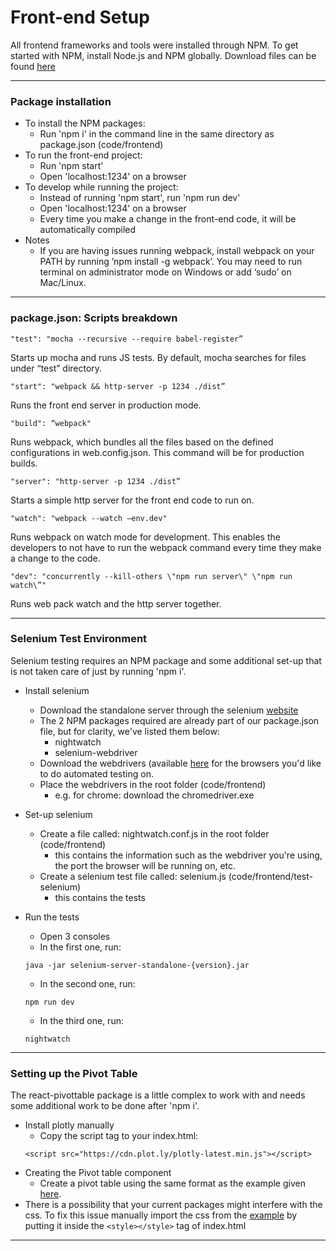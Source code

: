 # Front-end Setup

All frontend frameworks and tools were installed through NPM.
To get started with NPM, install Node.js and NPM globally. Download files can be found [here](https://nodejs.org/en/download/)

---
### Package installation

* To install the NPM packages:
	* Run 'npm i' in the command line in the same directory as package.json (code/frontend)
* To run the front-end project:
	* Run 'npm start'
	* Open 'localhost:1234' on a browser
* To develop while running the project:
	* Instead of running 'npm start', run 'npm run dev'
	* Open 'localhost:1234' on a browser
	* Every time you make a change in the front-end code, it will be automatically compiled
* Notes
	* If you are having issues running webpack, install webpack on your PATH by running ’npm install -g webpack’. You may need to run terminal on administrator mode on Windows or add ‘sudo’ on Mac/Linux.


---

### package.json: Scripts breakdown

```
"test": "mocha --recursive --require babel-register”
```
Starts up mocha and runs JS tests. By default, mocha searches for files under “test” directory.

```
"start": "webpack && http-server -p 1234 ./dist”
```
Runs the front end server in production mode.

```
"build": “webpack"
```
Runs webpack, which bundles all the files based on the defined configurations in web.config.json. This command will be for production builds.

```
"server": "http-server -p 1234 ./dist”
```
Starts a simple http server for the front end code to run on.

```
"watch": "webpack --watch —env.dev"
```
Runs webpack on watch mode for development. This enables the developers to not have to run the webpack command every time they make a change to the code.

```
"dev": "concurrently --kill-others \"npm run server\" \"npm run watch\”"
```
Runs web pack watch and the http server together.

---

### Selenium Test Environment 

Selenium testing requires an NPM package and some additional set-up that is not taken care of just by running 'npm i'.

* Install selenium
	* Download the standalone server through the selenium [website](http://docs.seleniumhq.org/download/)
	* The 2 NPM packages required are already part of our package.json file, but for clarity, we've listed them below:
		* nightwatch
		* selenium-webdriver 
	* Download the webdrivers (available [here](https://www.npmjs.com/package/selenium-webdriver) for the browsers you'd like to do automated testing on. 
	* Place the webdrivers in the root folder (code/frontend)
		* e.g. for chrome: download the chromedriver.exe 

* Set-up selenium
	* Create a file called: nightwatch.conf.js in the root folder (code/frontend)
		* this contains the information such as the webdriver you're using, the port the browser will be running on, etc. 
	* Create a selenium test file called: selenium.js (code/frontend/test-selenium)
		* this contains the tests
		
* Run the tests
	* Open 3 consoles
	* In the first one, run:
	```
	java -jar selenium-server-standalone-{version}.jar
	```
	* In the second one, run: 
	```
	npm run dev
	```
	* In the third one, run: 
	```
	nightwatch
	```

--- 

### Setting up the Pivot Table

The react-pivottable package is a little complex to work with and needs some additional work to be done after 'npm i'.

* Install plotly manually
    * Copy the script tag to your index.html:
    ```
    <script src="https://cdn.plot.ly/plotly-latest.min.js"></script>
    ```
* Creating the Pivot table component
    * Create a pivot table using the same format as the example given [here](https://github.com/plotly/react-pivottable/blob/master/examples/App.jsx).
* There is a possibility that your current packages might interfere with the css.
To fix this issue manually import the css from the [example](https://github.com/plotly/react-pivottable/blob/master/src/pivottable.css) by putting it inside the ```<style></style>``` tag of index.html

---
